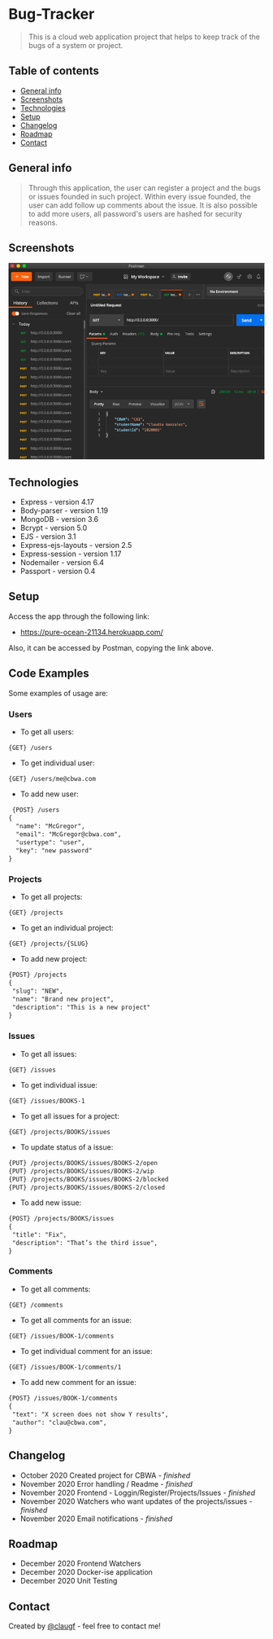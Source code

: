 # Bug-Tracker
> This is a cloud web application project that helps to keep track of the bugs of a system or project. 

## Table of contents
* [General info](#general-info)
* [Screenshots](#screenshots)
* [Technologies](#technologies)
* [Setup](#setup)
* [Changelog](#changelog)
* [Roadmap](#roadmap)
* [Contact](#contact)

## General info
> Through this application, the user can register a project and the bugs or issues founded in such project. Within every issue founded, the user can add follow up comments about the issue. It is also possible to add more users, all password's users are hashed for security reasons. 

## Screenshots
![Example screenshot](./public/img/screenshot.png)

## Technologies
* Express - version 4.17
* Body-parser - version 1.19
* MongoDB - version 3.6
* Bcrypt - version 5.0
* EJS - version 3.1
* Express-ejs-layouts - version 2.5
* Express-session - version 1.17
* Nodemailer - version 6.4
* Passport - version 0.4

## Setup
Access the app through the following link:
* https://pure-ocean-21134.herokuapp.com/

Also, it can be accessed by Postman, copying the link above. 

## Code Examples
Some examples of usage are:
### Users
* To get all users:
```
{GET} /users
```
* To get individual user:
```
{GET} /users/me@cbwa.com
```
* To add new user:
```
 {POST} /users
{
  "name": "McGregor",
  "email": "McGregor@cbwa.com", 
  "usertype": "user",
  "key": "new password"
}
```
### Projects
* To get all projects:
```
{GET} /projects
```
* To get an individual project:
```
{GET} /projects/{SLUG}
```
* To add new project:
```
{POST} /projects
{
 "slug": "NEW",
 "name": "Brand new project",
 "description": "This is a new project" 
}
```
### Issues
* To get all issues:
```
{GET} /issues
```
* To get individual issue:
```
{GET} /issues/BOOKS-1
```
* To get all issues for a project:
```
{GET} /projects/BOOKS/issues
```
* To update status of a issue:
```
{PUT} /projects/BOOKS/issues/BOOKS-2/open
{PUT} /projects/BOOKS/issues/BOOKS-2/wip 
{PUT} /projects/BOOKS/issues/BOOKS-2/blocked 
{PUT} /projects/BOOKS/issues/BOOKS-2/closed
```
* To add new issue:
```
{POST} /projects/BOOKS/issues
{
 "title": "Fix",
 "description": "That’s the third issue", 
}
```
### Comments
* To get all comments:
```
{GET} /comments
```
* To get all comments for an issue:
```
{GET} /issues/BOOK-1/comments
```
* To get individual comment for an issue:
```
{GET} /issues/BOOK-1/comments/1
```
* To add new comment for an issue:
```
{POST} /issues/BOOK-1/comments
{
 "text": "X screen does not show Y results",
 "author": "clau@cbwa.com", 
}
```

## Changelog
* October 2020 Created project for CBWA - _finished_
* November 2020 Error handling / Readme - _finished_
* November 2020 Frontend - Loggin/Register/Projects/Issues - _finished_
* November 2020 Watchers who want updates of the projects/issues - _finished_
* November 2020 Email notifications - _finished_

## Roadmap
* December 2020 Frontend Watchers
* December 2020 Docker-ise application
* December 2020 Unit Testing

## Contact
Created by [@claugf](mailto:claudiagf_7@hotmail.com) - feel free to contact me!
